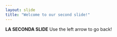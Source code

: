 ```yaml
---
layout: slide
title: "Welcome to our second slide!"
---
```

**LA SECONDA SLIDE**
Use the left arrow to go back!
